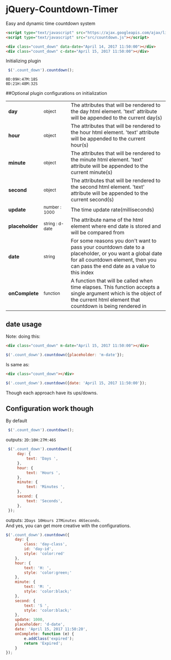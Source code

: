 # jQuery-Countdown-Timer
Easy and dynamic time countdown system

```html
<script type="text/javascript" src="https://ajax.googleapis.com/ajax/libs/jquery/1.7.2/jquery.min.js"></script>
<script type="text/javascript" src="src/countdown.js"></script>

<div class="count_down" data-date="April 14, 2017 11:50:00"></div>
<div class="count_down" c-date="April 15, 2017 11:50:00"></div>

```
Initializing plugin 
```js
 $('.count_down').countdown();
```
``0D:09H:47M:18S``   
``0D:21H:48M:32S``  
 
##Optional plugin configurations on initialization

<table>
  <tr>
    <td><strong>day</strong></td>
    <td><small>object</small></td>
    <td>The attributes that will be rendered to the day html element. 'text' attribute will be appended to the current day(s)</td>
  </tr>
  <tr>
    <td><strong>hour</strong></td>
    <td width="17%"><small>object</small></td>
    <td>The attributes that will be rendered to the hour html element. 'text' attribute will be appended to the current hour(s)</td>
  </tr>
  <tr>
    <td><strong>minute</strong></td>
    <td><small>object</small></td>
    <td>The attributes that will be rendered to the minute html element. 'text' attribute will be appended to the current minute(s)</td>
  </tr>
  <tr>
    <td><strong>second</strong></td>
    <td><small>object</small></td>
    <td>The attributes that will be rendered to the second html element. 'text' attribute will be appended to the current second(s)</td>
  </tr>
  <tr>
    <td><strong>update</strong></td>
    <td><small>number : 1000</small></td>
    <td>The time update rate(milliseconds)</td>
  </tr>
  <tr>
    <td><strong>placeholder</strong></td>
    <td><small>string : d-date</small></td>
    <td>The attribute name of the html element where end date is stored and will be compared from</td>
  </tr>
  <tr>
      <td><strong>date</strong></td>
      <td><small>string</small></td>
      <td>For some reasons you don't want to pass your countdown date to a placeholder, or you want a global date for all countdown element, then you can pass the end date as a value to this index</td>
  </tr>
  <tr>
      <td><strong>onComplete</strong></td>
      <td><small>function</small></td>
      <td>A function that will be called when time elapses. This function accepts a single argument which is the object of the current html element that countdown is being rendered in</td>
  </tr>
</table>

## date usage
Note: doing this:
```html
<div class="count_down" m-date="April 15, 2017 11:50:00"></div>
```
```js
$('.count_down').countdown({placeholder: 'm-date'});
```
Is same as:
```html
<div class="count_down"></div>
```
```js
$('.count_down').countdown({date: 'April 15, 2017 11:50:00'});
```
Though each approach have its ups/downs.
   
   
## Configuration work though

By default
```js
 $('.count_down').countdown();
```
outputs: ``2D:10H:27M:46S``

```js
 $('.count_down').countdown({
     day: {
         text: 'Days ',
     },
     hour: {
         text: 'Hours ',
     },
     minute: {
         text: 'Minutes ',
     },
     second: {
         text: 'Seconds',
     },
 });
```
outputs: ``2Days 10Hours 27Minutes 46Seconds``.       
And yes, you can get more creative with the configurations.
```js
$('.count_down').countdown({
    day: {
        class: 'day-class',
        id: 'day-id',
        style: 'color:red'
    },
    hour: {
        text: 'H: ',
        style: 'color:green;'
    },
    minute: {
        text: 'M: ',
        style: 'color:black;'
    },
    second: {
        text: 'S ',
        style: 'color:black;'
    },
    update: 1000,
    placeholder: 'd-date',
    date: 'April 15, 2017 11:50:20',
    onComplete: function (e) {
        e.addClass('expired');
        return 'Expired';
    }
});
```

